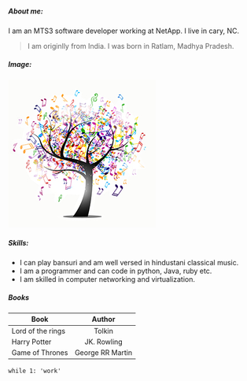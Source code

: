 ##### About me:
I am an MTS3 software developer working at NetApp. I live in cary, NC.
> I am originlly from India. I was born in Ratlam, Madhya Pradesh.

##### Image:
![img](musicalTree.jpg)

##### Skills:
* I can play bansuri and am well versed in hindustani classical music.
* I am a programmer and can code in python, Java, ruby etc.
* I am skilled in computer networking and virtualization.

##### Books
| Book | Author |
|------| :-------:|
| Lord of the rings| Tolkin |
| Harry Potter | JK. Rowling |
|Game of Thrones | George RR Martin|

`while 1:
    'work'`